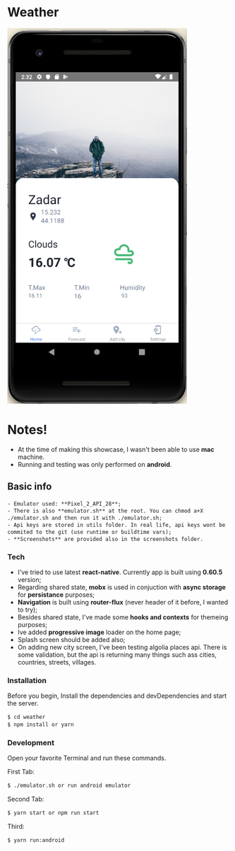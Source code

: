 # Weather

![Alt text](screenshots/home.png 'Screenshot of the home page')

# Notes!

- At the time of making this showcase, I wasn't been able to use **mac** machine.
- Running and testing was only performed on **android**.

## Basic info

    - Emulator used: **Pixel_2_API_28**;
    - There is also **emulator.sh** at the root. You can chmod a+X ./emulator.sh and then run it with ./emulator.sh;
    - Api keys are stored in utils folder. In real life, api keys wont be commited to the git (use runtime or buildtime vars);
    - **Screenshots** are provided also in the screenshots folder.

### Tech

- I've tried to use latest **react-native**. Currently app is built using **0.60.5** version;
- Regarding shared state, **mobx** is used in conjuction with **async storage** for **persistance** purposes;
- **Navigation** is built using **router-flux** (never header of it before, I wanted to try);
- Besides shared state, I've made some **hooks and contexts** for themeing purposes;
- Ive added **progressive image** loader on the home page;
- Splash screen should be added also;
- On adding new city screen, I've been testing algolia places api. There is some validation, but the api is returning many things such ass cities, countries, streets, villages.

### Installation

Before you begin, Install the dependencies and devDependencies and start the server.

```sh
$ cd weather
$ npm install or yarn
```

### Development

Open your favorite Terminal and run these commands.

First Tab:

```sh
$ ./emulator.sh or run android emulator
```

Second Tab:

```sh
$ yarn start or npm run start
```

Third:

```sh
$ yarn run:android
```
